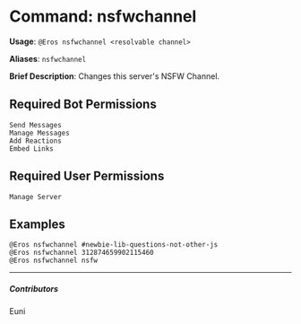 # Command: nsfwchannel


**Usage**: `@Eros nsfwchannel <resolvable channel>`

**Aliases**: `nsfwchannel`

**Brief Description**: Changes this server's NSFW Channel.



## Required Bot Permissions

```
Send Messages
Manage Messages
Add Reactions
Embed Links
```

## Required User Permissions

```
Manage Server
```

## Examples

```
@Eros nsfwchannel #newbie-lib-questions-not-other-js
@Eros nsfwchannel 312874659902115460
@Eros nsfwchannel nsfw
```


---

##### Contributors


Euni
